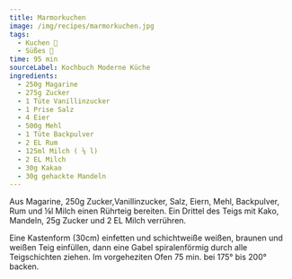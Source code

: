 ```yaml
---
title: Marmorkuchen
image: /img/recipes/marmorkuchen.jpg
tags:
  - Kuchen 🍰
  - Süßes 🍬
time: 95 min
sourceLabel: Kochbuch Moderne Küche
ingredients:
  - 250g Magarine
  - 275g Zucker
  - 1 Tüte Vanillinzucker
  - 1 Prise Salz
  - 4 Eier
  - 500g Mehl
  - 1 Tüte Backpulver
  - 2 EL Rum
  - 125ml Milch ( ⅛ l)
  - 2 EL Milch
  - 30g Kakao
  - 30g gehackte Mandeln
---
```

Aus Magarine, 250g Zucker,Vanillinzucker, Salz, Eiern, Mehl, Backpulver, Rum und ⅛l Milch einen Rührteig bereiten. Ein Drittel des Teigs mit Kako, Mandeln, 25g Zucker und 2 EL Milch verrühren.

Eine Kastenform (30cm) einfetten und schichtweiße weißen, braunen und weißen Teig einfüllen, dann eine Gabel spiralenförmig durch alle Teigschichten ziehen. Im vorgeheziten Ofen 75 min. bei 175° bis 200° backen.
